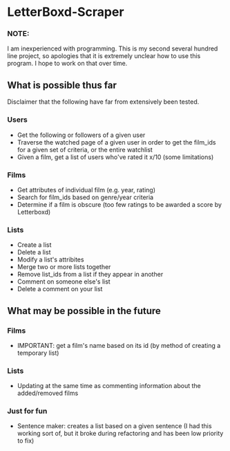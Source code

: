# LetterBoxd-Scraper


### NOTE:
I am inexperienced with programming. This is my second several hundred line project, 
so apologies that it is extremely unclear how to use this program. I hope to work on that over time.

## What is possible thus far
Disclaimer that the following have far from extensively been tested. 

### Users
- Get the following or followers of a given user
- Traverse the watched page of a given user in order to get the film_ids
    for a given set of criteria, or the entire watchlist
- Given a film, get a list of users who've rated it x/10 (some limitations)

### Films
- Get attributes of individual film (e.g. year, rating)
- Search for film_ids based on genre/year criteria
- Determine if a film is obscure (too few ratings to be awarded a score by Letterboxd)

### Lists
- Create a list
- Delete a list
- Modify a list's attribites
- Merge two or more lists together
- Remove list_ids from a list if they appear in another
- Comment on someone else's list
- Delete a comment on your list


## What may be possible in the future

### Films
- IMPORTANT: get a film's name based on its id (by method of creating a temporary list)

### Lists
- Updating at the same time as commenting information about the added/removed films

### Just for fun
- Sentence maker: creates a list based on a given sentence 
(I had this working sort of, but it broke during refactoring and has been low priority to fix)
